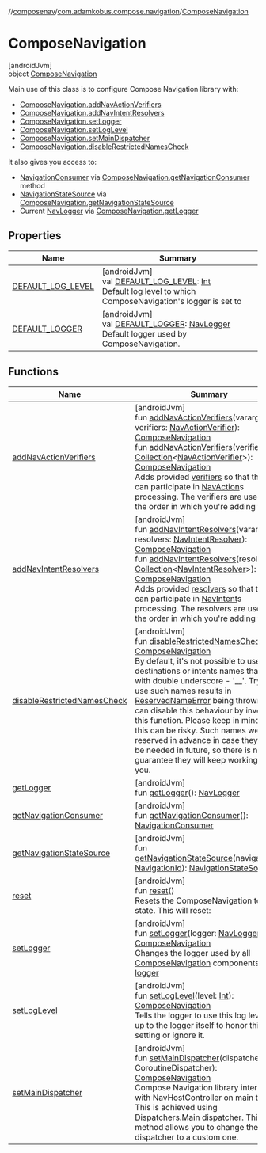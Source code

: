 //[composenav](../../../index.md)/[com.adamkobus.compose.navigation](../index.md)/[ComposeNavigation](index.md)

# ComposeNavigation

[androidJvm]\
object [ComposeNavigation](index.md)

Main use of this class is to configure Compose Navigation library with:

- 
   [ComposeNavigation.addNavActionVerifiers](add-nav-action-verifiers.md)
- 
   [ComposeNavigation.addNavIntentResolvers](add-nav-intent-resolvers.md)
- 
   [ComposeNavigation.setLogger](set-logger.md)
- 
   [ComposeNavigation.setLogLevel](set-log-level.md)
- 
   [ComposeNavigation.setMainDispatcher](set-main-dispatcher.md)
- 
   [ComposeNavigation.disableRestrictedNamesCheck](disable-restricted-names-check.md)

It also gives you access to:

- 
   [NavigationConsumer](../-navigation-consumer/index.md) via [ComposeNavigation.getNavigationConsumer](get-navigation-consumer.md) method
- 
   [NavigationStateSource](../-navigation-state-source/index.md) via [ComposeNavigation.getNavigationStateSource](get-navigation-state-source.md)
- 
   Current [NavLogger](../../com.adamkobus.compose.navigation.logger/-nav-logger/index.md) via [ComposeNavigation.getLogger](get-logger.md)

## Properties

| Name | Summary |
|---|---|
| [DEFAULT_LOG_LEVEL](-d-e-f-a-u-l-t_-l-o-g_-l-e-v-e-l.md) | [androidJvm]<br>val [DEFAULT_LOG_LEVEL](-d-e-f-a-u-l-t_-l-o-g_-l-e-v-e-l.md): [Int](https://kotlinlang.org/api/latest/jvm/stdlib/kotlin/-int/index.html)<br>Default log level to which ComposeNavigation's logger is set to |
| [DEFAULT_LOGGER](-d-e-f-a-u-l-t_-l-o-g-g-e-r.md) | [androidJvm]<br>val [DEFAULT_LOGGER](-d-e-f-a-u-l-t_-l-o-g-g-e-r.md): [NavLogger](../../com.adamkobus.compose.navigation.logger/-nav-logger/index.md)<br>Default logger used by ComposeNavigation. |

## Functions

| Name | Summary |
|---|---|
| [addNavActionVerifiers](add-nav-action-verifiers.md) | [androidJvm]<br>fun [addNavActionVerifiers](add-nav-action-verifiers.md)(vararg verifiers: [NavActionVerifier](../-nav-action-verifier/index.md)): [ComposeNavigation](index.md)<br>fun [addNavActionVerifiers](add-nav-action-verifiers.md)(verifiers: [Collection](https://kotlinlang.org/api/latest/jvm/stdlib/kotlin.collections/-collection/index.html)&lt;[NavActionVerifier](../-nav-action-verifier/index.md)&gt;): [ComposeNavigation](index.md)<br>Adds provided [verifiers](add-nav-action-verifiers.md) so that they can participate in [NavAction](../../com.adamkobus.compose.navigation.action/-nav-action/index.md)s processing. The verifiers are used in the order in which you're adding them |
| [addNavIntentResolvers](add-nav-intent-resolvers.md) | [androidJvm]<br>fun [addNavIntentResolvers](add-nav-intent-resolvers.md)(vararg resolvers: [NavIntentResolver](../-nav-intent-resolver/index.md)): [ComposeNavigation](index.md)<br>fun [addNavIntentResolvers](add-nav-intent-resolvers.md)(resolvers: [Collection](https://kotlinlang.org/api/latest/jvm/stdlib/kotlin.collections/-collection/index.html)&lt;[NavIntentResolver](../-nav-intent-resolver/index.md)&gt;): [ComposeNavigation](index.md)<br>Adds provided [resolvers](add-nav-intent-resolvers.md) so that they can participate in [NavIntent](../../com.adamkobus.compose.navigation.intent/-nav-intent/index.md)s processing. The resolvers are used in the order in which you're adding them |
| [disableRestrictedNamesCheck](disable-restricted-names-check.md) | [androidJvm]<br>fun [disableRestrictedNamesCheck](disable-restricted-names-check.md)(): [ComposeNavigation](index.md)<br>By default, it's not possible to use destinations or intents names that start with double underscore - '__'. Trying to use such names results in [ReservedNameError](../../com.adamkobus.compose.navigation.error/-reserved-name-error/index.md) being thrown. You can disable this behaviour by invoking this function. Please keep in mind that this can be risky. Such names were reserved in advance in case they would be needed in future, so there is no guarantee they will keep working for you. |
| [getLogger](get-logger.md) | [androidJvm]<br>fun [getLogger](get-logger.md)(): [NavLogger](../../com.adamkobus.compose.navigation.logger/-nav-logger/index.md) |
| [getNavigationConsumer](get-navigation-consumer.md) | [androidJvm]<br>fun [getNavigationConsumer](get-navigation-consumer.md)(): [NavigationConsumer](../-navigation-consumer/index.md) |
| [getNavigationStateSource](get-navigation-state-source.md) | [androidJvm]<br>fun [getNavigationStateSource](get-navigation-state-source.md)(navigationId: [NavigationId](../-navigation-id/index.md)): [NavigationStateSource](../-navigation-state-source/index.md) |
| [reset](reset.md) | [androidJvm]<br>fun [reset](reset.md)()<br>Resets the ComposeNavigation to initial state. This will reset: |
| [setLogger](set-logger.md) | [androidJvm]<br>fun [setLogger](set-logger.md)(logger: [NavLogger](../../com.adamkobus.compose.navigation.logger/-nav-logger/index.md)): [ComposeNavigation](index.md)<br>Changes the logger used by all [ComposeNavigation](index.md) components to [logger](set-logger.md) |
| [setLogLevel](set-log-level.md) | [androidJvm]<br>fun [setLogLevel](set-log-level.md)(level: [Int](https://kotlinlang.org/api/latest/jvm/stdlib/kotlin/-int/index.html)): [ComposeNavigation](index.md)<br>Tells the logger to use this log level. It's up to the logger itself to honor this setting or ignore it. |
| [setMainDispatcher](set-main-dispatcher.md) | [androidJvm]<br>fun [setMainDispatcher](set-main-dispatcher.md)(dispatcher: CoroutineDispatcher): [ComposeNavigation](index.md)<br>Compose Navigation library interacts with NavHostController on main thread. This is achieved using Dispatchers.Main dispatcher. This method allows you to change the dispatcher to a custom one. |
